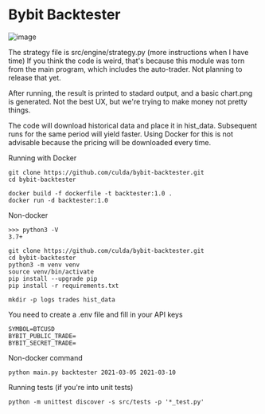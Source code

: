 # Bybit Backtester

![image](https://user-images.githubusercontent.com/48595067/111877328-bfc10900-899a-11eb-9795-4b4f6f5bc069.png)

The strategy file is src/engine/strategy.py (more instructions when I have time)
If you think the code is weird, that's because this module was torn from the main program, which includes the auto-trader. Not planning to release that yet.

After running, the result is printed to stadard output, and a basic chart.png is generated. Not the best UX, but we're trying to make money not pretty things.

The code will download historical data and place it in hist_data. Subsequent runs for the same period will yield faster. Using Docker for this is not advisable because the pricing will be downloaded every time.

Running with Docker
```
git clone https://github.com/culda/bybit-backtester.git
cd bybit-backtester

docker build -f dockerfile -t backtester:1.0 .
docker run -d backtester:1.0
```

Non-docker

```
>>> python3 -V
3.7+
```

```
git clone https://github.com/culda/bybit-backtester.git
cd bybit-backtester
python3 -m venv venv
source venv/bin/activate
pip install --upgrade pip
pip install -r requirements.txt

mkdir -p logs trades hist_data
```

You need to create a .env file and fill in your API keys
```
SYMBOL=BTCUSD
BYBIT_PUBLIC_TRADE=
BYBIT_SECRET_TRADE=

```

Non-docker command

```
python main.py backtester 2021-03-05 2021-03-10
```


Running tests (if you're into unit tests)
```
python -m unittest discover -s src/tests -p '*_test.py'
```
